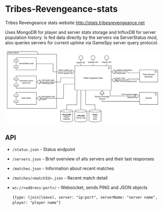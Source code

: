 # Tribes-Revengeance-stats

Tribes Revengeance stats website http://stats.tribesrevengeance.net

Uses MongoDB for player and server stats storage and InfluxDB for server population history. Is fed data directly by the servers via ServerStatus mod, also queries servers for current uptime via GameSpy server query protocol.

![Components](/docs/components.svg)

## API

- `/status.json` - Status endpoint
- `/servers.json` - Brief overview of alls servers and their last responses
- `/matches.json` - Information about recent matches
- `/matches/<matchId>.json` - Recent match detail
- `ws://<address:port>/` - Websocket, sends PING and JSON objects

  `{type: (join|leave), server: "ip:port", serverName: "server name", player: "player name"}`
